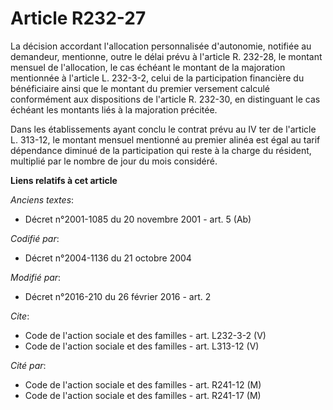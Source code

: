 # Article R232-27

La décision accordant l'allocation personnalisée d'autonomie, notifiée au demandeur, mentionne, outre le délai prévu à
l'article R. 232-28, le montant mensuel de l'allocation, le cas échéant le montant de la majoration mentionnée à l'article L.
232-3-2, celui de la participation financière du bénéficiaire ainsi que le montant du premier versement calculé conformément
aux dispositions de l'article R. 232-30, en distinguant le cas échéant les montants liés à la majoration précitée. 

Dans les établissements ayant conclu le contrat prévu au IV ter de l'article L. 313-12, le montant mensuel mentionné au
premier alinéa est égal au tarif dépendance diminué de la participation qui reste à la charge du résident, multiplié par le
nombre de jour du mois considéré.

**Liens relatifs à cet article**

_Anciens textes_:

  - Décret n°2001-1085 du 20 novembre 2001 - art. 5 (Ab)

_Codifié par_:

  - Décret n°2004-1136 du 21 octobre 2004

_Modifié par_:

  - Décret n°2016-210 du 26 février 2016 - art. 2

_Cite_:

  - Code de l'action sociale et des familles - art. L232-3-2 (V)
  - Code de l'action sociale et des familles - art. L313-12 (V)

_Cité par_:

  - Code de l'action sociale et des familles - art. R241-12 (M)
  - Code de l'action sociale et des familles - art. R241-17 (M)
